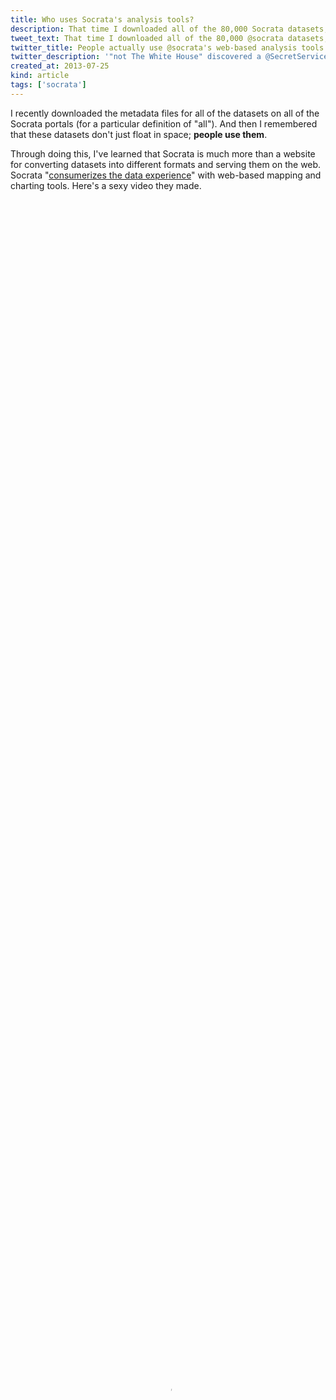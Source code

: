 ```yaml
---
title: Who uses Socrata's analysis tools?
description: That time I downloaded all of the 80,000 Socrata datasets, I also downloaded the 10,000 users.
tweet_text: That time I downloaded all of the 80,000 @socrata datasets, I also downloaded the 10,000 users.
twitter_title: People actually use @socrata's web-based analysis tools!
twitter_description: '"not The White House" discovered a @SecretService barbecue!'
created_at: 2013-07-25
kind: article
tags: ['socrata']
---
```

I recently downloaded the metadata files for all
of the datasets on all of the Socrata portals (for a particular definition
of "all"). And then I remembered that these datasets don't just float in
space; **people use them**.

Through doing this, I've learned that Socrata is much more than a website
for converting datasets into different formats and serving them on the web.
Socrata "[consumerizes the data experience](http://www.socrata.com/open-innovation/)"
with web-based mapping and charting tools. Here's a sexy video they made.

<video controls="" id="wistia_1" preload="none" poster="http://embed.wistia.com/deliveries/d86ff91b0a3b280ee4fd5fea9b65993d1b250340.jpg?image_crop_resized=640x360" style="width: 100%; height: 100%; position: relative; display: block;"><source src="http://embed.wistia.com/deliveries/37d0ddf8aeb21db020b1059c10c62373c9140734/file.mp4" type="video/mp4"></video>


I live in this bubble of people who know how to use computers, so Socrata's
charting tools seem really clunky and stupid to me, but it turns out that
these clunky tools can be outrageously useful people who aren't strange like me.

[Nicole Neditch](https://twitter.com/nneditch) told me of one instance where someone
in the Oakland government made a pie chart in
the Socrata data portal and embedded that in a blog. If Oakland hadn't been using Socrata,
the result probably would have been less exciting; Nicole said that the person probably
would have made a chart in Excel, exported that to a PDF and added a download link.

I wanted to find more people like this. That is, I want to see how people's approach to analysis
changes because of these web-based analysis tools that are strongly integrated
with both the data being analyzed and with web-based presentation formats.

My [first post](/!/socrata-summary) looked at popular datasets, and
my [second post](/!/socrata-genealogies) looked at big dataset families.
In this third post, look for people who use Socrata as an analysis tool.

## The user data format
In order to do this analysis, I'm going to take user data from Socrata, and this
involves learning more about Socrata's API.

I'm still using the same 80,000 JSON files that I [downloaded](/!/socrata-summary) last month.
Each of these metadata files describes a Socrata [view](/!/socrata-genealogies#term-view).
Some of these JSON files are duplicates (because of
[federation](/!/socrata-genealogies#term-federation)),
so there are only about 50,000 unique views.
(And the other 30,000 are exact duplicates, so deduplicating was easy.)

![Diagram indicating that each view has one owner and one table author](<%= @item.identifier %>user-model.jpg)

Among the many fields in each JSON file are
fields are two fields related to the people who interacted with that view.
These fields are the `owner` and  `tableAuthor` fields. These fields are
both hashes/dictionaries/arrays with user information. For example, here's
mine.

    {
      "id" : "x73b-9d8f",
      "displayName" : "Thomas Levine",
      "emailUnsubscribed" : false,
      "privacyControl" : "login",
      "profileImageUrlLarge" :
        "/images/profile/0252/1851/govlab-experiment_large.jpg",
      "profileImageUrlMedium" :
        "/images/profile/0252/1851/govlab-experiment_thumb.jpg",
      "profileImageUrlSmall" :
        "/images/profile/0252/1851/govlab-experiment_tiny.jpg",
      "profileLastModified" : 1374508383,
      "screenName" : "Thomas Levine"
    }

### Owner
The `owner` field is quite straightforward; it's simply the person who
created the view, be it a
[dataset](/!/socrata-genealogies#term-dataset),
[filtered view](/!/socrata-genealogies#term-filtered-view),
[chart](/!/socrata-genealogies#term-chart-and-map) or
[whatever](/!/socrata-genealogies#term-other-view-types).

### Table Author
The `tableAuthor` field is the person who uploaded the
[table](/!/socrata-genealogies#term-table) (source data) associated
with the view. For datasets, this is the same as the owner, but for charts,
maps and filtered views, it might be different; one person may have uploaded
the data, and another person might have made the chart. "view", "dataset",
"map", "chart", "filtered view" and "table" all have rather special meanings
inside Socrata, so you should read my [post on that](/!/socrata-genealogies)
if the previous sentence didn't make sense.

## Extracting the user data
I already had a system for storing all of the Socrata metadata, so I just needed to write a
[sloppy function](https://github.com/tlevine/socrata-analysis/blob/e3d12254e928f986f1a83ed2099577e289048b94/numbers/run.py#L207)
to query it. This resulted in an SQLite3 database, which I converted to a
[CSV file](https://raw.github.com/tlevine/socrata-analysis/e3d12254e928f986f1a83ed2099577e289048b94/users.csv)
and read into R.

## Data summary
The user data frame schema looks like this.
(Ignore this block of gibberish if it scares you.)

    str(users)
    ## 'data.frame':	11833 obs. of  18 variables:
    ##  $ id                   : chr  "wivw-ajwk" "6b59-fhhh" "vigz-pjyi" "abb4-qtmc" ...
    ##  $ emailUnsubscribed    : int  0 0 0 0 0 0 0 0 0 0 ...
    ##  $ displayName          : chr  "Rory Martin" "Roman Russia" "svelz" "Tobit Sibol" ...
    ##  $ privacyControl       : chr  "login" "login" "login" "login" ...
    ##  $ n_tables             : int  1 1 0 1 1 2 2 1 1 0 ...
    ##  $ n_views              : int  1 1 2 1 1 221 2 1 1 1 ...
    ##  $ screenName           : chr  "Rory Martin" "Roman Russia" "svelz" "Tobit Sibol" ...
    ##  $ profileLastModified  : Date, format: NA NA ...
    ##  $ profileImageUrlMedium: chr  NA NA NA NA ...
    ##  $ profileImageUrlSmall : chr  NA NA NA NA ...
    ##  $ profileImageUrlLarge : chr  NA NA NA NA ...
    ##  $ n_rights             : int  NA NA NA NA NA NA NA NA NA NA ...
    ##  $ roleName             : chr  NA NA NA NA ...
    ##  $ flags                : chr  NA NA NA NA ...
    ##  $ privilegesDisabled   : int  NA NA NA NA NA NA NA NA NA NA ...
    ##  $ has.flag             : logi  FALSE FALSE FALSE FALSE FALSE FALSE ...
    ##  $ has.role             : logi  FALSE FALSE FALSE FALSE FALSE FALSE ...
    ##  $ more.tables          : logi  FALSE FALSE FALSE FALSE FALSE FALSE ...


### Missing data
Not everyone had all of the fields.

![plot of chunk missingness](figure/missingness.png){:.wide}

In particular, hardly anyone had flags, a profile image, rights or disabled privileges.

### How many views do people have?

![plot of chunk n.views](figure/n.views.png){:.wide}

Most users (7790 to be exact) have exactly one view.
Actually, there are probably even more with no views, but I don't have the
data on them.

That red one way off to the right is the Data.gov Program Management Office,
with 7618. 

### How many tables?

Let's make that same plot but for the number of tables. (A table is a raw
uploaded dataset, before any view filtering. A table can have many views,
and a view has only one table.) In this plot, I colored administrators and
publishers red.

![plot of chunk n_tables](figure/n_tables.png){:.wide}

That point off to the right is again the Data.gov Program Management Office.

### How many derived views?
When you upload a tabular data file to Socrata, Socrata creates a "table" and
a "dataset" view on that table. When you filter a view inside Socrata, Socrata
creates a new view but no new table. Thus, the difference between number of
tables and number of views tells us how many derived views people have made.
I think.

![plot of chunk n_derived](figure/n_derived.png){:.wide}

It also turns out that 65 users have more tables than views. This appears to be
mostly publishers. Maybe this is something about how the import API works that I
don't understand.

## Aside from data publishers and Socrata employees, who uses Socrata a lot?
I wanted to find people who have used Socrata a lot without being employed by
Socrata or data-publishing governments. I started out by trying to separate
employees of Socrata and data-publishers from everyone else. That was a bit
harder than you might expect.

### More tables than views
As I mentioned earlier, I didn't realize that it was possible to have more
tables than views. How does that happen?

#### An example
One case is [rseel](https://data.oregon.gov/profile/rseel/izyb-s78c?).
He is the author behind a private table, and 
[Cam Caldwell](http://www.socrata.com/company-info/leadership/), who works for Socrata, made 
[this view](https://data.oregon.gov/Health-Human-Services/WIC-Authorized-Vendors/5ew8-h6d9?)
based on that table. So some of the situations where people have tables but no views might
occur because of private views; the original dataset is private, and some views on that
dataset are public.

We care about this because this might be a way of identifying people who work
for data publishers. Considering that this private dataset is posted on Oregon's
portal and that a Socrata employee made a view based on it, I suspect that rseel
works for Oregon, or maybe Socrata.

#### More users like this
I looked at more of the users who had more tables than views.

    subset(users, n_tables > n_views)[c('displayName', 'roleName', 'flags', 'n_tables', 'n_views')]

I looked up a few of them with a search engine, and they mostly
[seem](http://www.linkedin.com/in/jkray)
[to](http://www.imaginaryrobots.net/resumes/Jesse_van_Herk_resume.pdf)
[be](http://www.linkedin.com/in/debraagagne)
[government](http://www.whitehouse.gov/champions/technology-and-innovation/waldo-jaquith)
[employees](http://waldo.jaquith.org/).
So I think I can count people as employees of data publishers or Socrata
if they have more tables than views.

### Role names
I noticed that most of the people in the above list have
`roleName` fields. Very few people have `roleName` fields, so
I think that people tend to have a `roleName` field
if and only if they work for data publishers. To investigate that,
let's look at the number of views that each person owns by the different
roles of user.

![plot of chunk views_by_role](figure/views_by_role.png){:.wide}

It looks like publishers and administrators make more views. Big surprise.
Moreover, few people have roles, and people with roles tend to have more data
than people without roles. This supports my suspicion that people with roles
are data publishers. To test that a bit more precisely, let's compare that to
my other suspected indicator of data-publisher-ness: Whether people have more
tables than views. Here's a plot of that.

![plot of chunk roleName_plot](figure/roleName_plot.png){:.wide}

If we want to get all statistical about it, we can run
Fisher's Exact test.

    fisher.test(table(users$n_tables > users$n_views, users$has.role))
    ## 
    ## 	Fisher's Exact Test for Count Data
    ## 
    ## data:  table(users$n_tables > users$n_views, users$has.role)
    ## p-value < 2.2e-16
    ## alternative hypothesis: true odds ratio is not equal to 1
    ## 95 percent confidence interval:
    ##   35.69 118.94
    ## sample estimates:
    ## odds ratio 
    ##      63.77

and find that these counts are indeed disproportionate. 

This is all to say that `roleName` appears to be a decent **indicator for "data publisher"**.

### Flags
In a similar vein, I looked at Socrata users with a `flags` field.
35 users have a non-empty `flags` field, and
the value of that field is `["admin"]` for all of these users.
Here are those users.

    users$has.flag <- !is.na(users$flags)
    subset(users, has.flag)["displayName"]
    ##               displayName
    ## rgff-7jh6     Doug McLeod
    ## g4md-3inp         chitang
    ## rqdg-xj2v           Clare
    ## p2g6-hzkg  Anthony Nowell
    ## 2bbf-kmrb  Marc Millstone
    ## 83hr-92mi   Kevin Merritt
    ## xpic-k57b     Chris Whong
    ## b5e4-d7x8          Jordan
    ## hmzy-ctip     Clint Tseng
    ## xtsj-wzxh   Roopa Prakash
    ## 4xtm-veev    MIchael Chui
    ## i7d8-sc4w   Chris Metcalf
    ## 86uf-6gqx     beth.blauer
    ## tm4c-rqum    Lilia Gutnik
    ## 2fra-n3vu        John Kew
    ## rj6s-jsfr       Will Pugh
    ## e9wa-d5y6 Giacomo Ferrari
    ## ipyd-bu8g          Adrian
    ## x5jh-tg6w      Hiko Naito
    ## 4tjb-bgqg      Anna Veldt
    ## 4qwc-qq8v         kfontes
    ## mvvk-izrz  Jeff Scherpelz
    ## iwnv-rtc2   Karin Hellman
    ## 8est-2umm           Sells
    ## 54cf-cqm2     Joe Pringle
    ## 7ef3-v99y   Paul Paradise
    ## nux4-azwn       bryantlau
    ## gyd7-94dj          mlouie
    ## 8vin-pcrv      amy winner
    ## eudm-snef             Saf
    ## bxv9-y9sr             rjm
    ## r5m2-5pds    Cam Caldwell
    ## tjtx-bges             anu
    ## zs8p-j3v5 Darrell Cabales
    ## vcvp-yass           Dylan

These appear to all be Socrata employees.

Hmm. Does anyone have both a `roleName` and a flag?

    subset(users, has.flag & has.role)[c("displayName", "roleName")]
    ##           displayName      roleName
    ## 86uf-6gqx beth.blauer administrator
    ## nux4-azwn   bryantlau administrator

[Beth](http://www.socrata.com/newsroom-article/government-innovator-beth-blauer-joins-socrata/)
and [Bryant](www.linkedin.com/in/bryantlau) are both
Socrata employees. I don't know why they have `roleName` fields.

Anyway, it looks like the `flags` field is a decent **indicator for "Socrata employee"**.

### Ordinary citizens
If having a `flags` field means you work for Socrata and
having a `roleName` means you work for a data publisher (a government, usually),
then maybe people with neither `flags` nor a `roleName` are the
citizens that Socrata is trying to empower.

#### No flags, no roles
Here are some users with neither flags nor roles.

    citizens <- subset(users, !has.flag & !has.role)
    columns <- c("displayName", "n_tables", "n_views")
    head(citizens[order(citizens$n_views, decreasing = T), columns])
    ##                                    displayName n_tables n_views
    ## vc35-nh3p                      Public Datasets      496     605
    ## v4c9-bc9b                              cpbride      242     498
    ## ugen-sv2k                                Scott        3     372
    ## w3yb-tyrd                                admin      296     340
    ## yahm-crqu U.S. Environmental Protection Agency       14     280
    ## rek6-gcru                           Sam S. Lee        2     221

Hmm okay they're not all ordinary citizens. For example,
"[Public Datasets](https://opendata.socrata.com/profile/Public-Datasets/vc35-nh3p)"
appears to be [recovery.gov](http://www.recovery.gov)'s open data initiative,
which is running on [opendata.socrata.com](https://opendata.socrata.com)
rather than on a separate portal.

#### Also no tables
Maybe we should also expect citizens not to have uploaded any tables.

    citizens <- subset(users, !has.flag & !has.role & n_tables == 0)
    head(citizens[order(citizens$n_views, decreasing = T), columns])
    ##                   displayName n_tables n_views
    ## jyr3-c2kp              Njbate        0     153
    ## cif6-aywu                CPHA        0     150
    ## teh5-ns3w Kenya Open Data Bot        0     144
    ## 4p9m-76ij               Tracy        0     100
    ## edap-jnwh     warren.kagarise        0      93
    ## aeze-ppu4                  NL        0      89

Now we're getting somewhere.

[Njbate](https://explore.data.gov/profile/Njbate/jyr3-c2kp?)
made a bunch of filtered views on the
[FEC Contributions dataset](https://explore.data.gov/Contributors/FEC-Contributions/4dkz-64bn).

[CPHA](https://data.baltimorecity.gov/profile/CPHA/cif6-aywu?)
made a bunch of filtered views on the
[Baltimore 311 request dataset](https://data.baltimorecity.gov/Community/311-Customer-Service-Requests/9agw-sxsr).

The [Kenya Open Data Bot](https://opendata.go.ke/profile/Kenya-Open-Data-Bot/teh5-ns3w?)
made a bunch of charts on a few different datasets.
These charts are quite popular, and they account for a quarter of Kenya's open data portal.

Anyway, I see a pattern here: Users with the most views
just made different filters on the same dataset.

#### With a profile image
Let's try this yet again, but this time, let's look only at people with profile images.

    citizens <- subset(users, !has.flag & !has.role & n_tables == 0 & !is.na(profileImageUrlLarge))
    columns <- c("displayName", "n_tables", "n_views")
    head(citizens[order(citizens$n_views, decreasing = T), columns], 10)
    ##                      displayName n_tables n_views
    ## aeze-ppu4                     NL        0      89
    ## 732w-crxq    not The White House        0      30
    ## 86yi-jydw               VinylFox        0      26
    ## ef7y-9vvy Dave Francis Rodrigues        0      25
    ## pieh-8cyx    Michael Christopher        0      21
    ## v8wk-qcyk           MrDataFerret        0       8
    ## fcg6-n5gt       David T. Andrews        0       7
    ## dpze-sudn         prasannalaldas        0       6
    ## aj2c-kiyh    Mitali Kumar Mathur        0       4
    ## e83w-vpb9        nolewalkingshaw        0       4

I ran queries like this to find what portals and data they used.

    subset(socrata, owner.id == 'aeze-ppu4')[c('portal', 'id', 'tableId', 'name', 'viewCount')]
    table(subset(socrata, owner.id == 'aeze-ppu4')$portal)

They look more like real people doing real analysis.

![Picture of not The White House](<%= @item.identifier %>profiles/not The White House.jpg)

[not The White House](https://explore.data.gov/profile/not-The-White-House/732w-crxq)
is "[w]ay more open and transparent than the official White House website."
It's another account that's just making filters on one dataset, but they're a bit more
creative, diverse and involved. Here are some of her popular views.

* [People who went on the West Wing tour](https://explore.data.gov/dataset/West-Wing-Tour/e8wt-55cb)
* [People who played basketball at the White House](https://explore.data.gov/dataset/People-who-played-basketball-at-the-White-House/a4h3-3v3x)
* [Secret Service BBQ](https://explore.data.gov/dataset/Secret-Service-BBQ/tgmj-eaig)

not The White House also has its own separate website, 
[whitehouse.gov1.info](http://whitehouse.gov1.info/),
which is a parody of the [official White House website](http://www.whitehouse.gov/).

![Picture of NL](<%= @item.identifier %>profiles/NL.jpg)

[NL](https://finances.worldbank.org/profile/NL/aeze-ppu4)
used to do a lot with World Bank data, though she hasn't for a few months.

She also has some views
[on databox.worldbank.org](https://databox.worldbank.org/profile/NL/aeze-ppu4),
which didn't show up in my list of Socrata portals.

![Picture of VinylFox](<%= @item.identifier %>profiles/VinylFox.jpg)

[VinylFox](https://data.baltimorecity.gov/profile/VinylFox/86yi-jydw?)
has also made a bunch of interesting filters on Baltimore data.
His website discusses this [a bit more](http://www.vinylfox.com/about/).
<!-- Talk to him. -->

![Picture of Dave Francis Rodrigues](<%= @item.identifier %>profiles/Dave Francis Rodrigues.jpg)

[Dave](https://finances.worldbank.org/profile/Dave-Francis-Rodrigues/ef7y-9vvy?)
has made a lot of filters and charts about India.
He also names his views really well. In particular, I like his hack of prefixing
all of the titles with "Dave\_"; this gets around how Socrata doesn't make it particularly
clear who created the view that you are looking at.

#### Everyone else
I looked at a few specific Socrata users who are doing interesting things,
but let's look a bit more broadly. The histogram below shows how many views
users have created. Here, I'm including people without profile pictures.

![plot of chunk citizen_views1](figure/citizen_views1.png){:.wide}

Here it is again, but leaving out the top ten users to make it easier to see.

![plot of chunk citizen_views2](figure/citizen_views2.png){:.wide}

As you might expect, most people make only one view.
In fact, there are probably even more users with no views.

I'm more concerned with the right side of the graph.
As we should expect, far fewer people have made 10 views than 1 view.
But look at the absolute counts. Only 411
users have made at least 10 views. Keep in mind that this includes
all of the users who have made a public view on any of the
60 portals; this number seems quite low.

Also keep in mind that that's *all* of the users with at least 10 views;
if we look at only the users whom I've identified as citizens, it drops
to 38, or fewer than one user per portal. Quite low.

## Conclusions, lessons, ideas, &c.

### API documentation
Most of my work on this is still just in figuring out what the API fields mean and documenting them.
Some of you reading this are probably building developer APIs, so keep this in
mind: If you don't document your API fully, some random person might come along
and document it for you, which might be highly embarrassing and/or highly convenient.

Now on to some more serious conclusions.

### Big users
I looked for users that published a lot of views.

Unsurprisingly, data publishers create lots of views. And Data.gov is crazy.

Aside from data publishers, there are a few accounts that make lots of filters
on the same dataset. These accounts might be bots; one of them is even called
the "Kenya Open Data Bot".

I found some accounts (not The White House, NL, VinylFox and Dave Francis
Rodrigues) that are making lots of diverse filters and maps with Socrata
in study of a particular topic. These are examples of the "consumerized"
data analysts that Socrata is trying to create.

### One portal
Publishing a lot of views isn't the only thing that means that you use Socrata a
lot. Wouldn't it be cool if people were connecting lots of different datasets from
all over the place?

Very few of the big users that I discuss above use more than one Socrata portal.
This certainly makes sense as Socrata open data portals are presented as if they're
separate installations of the software. You can use the same account for all of the
portals, but there's no obvious way to search across portals or get a list of all
of the portals.

I wonder whether people would use data from multiple portals if it were easier to
search across portals. I think someone should set up a Socrata portal that
[federates](/!/socrata-genealogies#term-federation)
all of the other portals; maybe people would use Socrata Open Data Portal
software differently if they could easily collect and analyze data from all of the portals.

On the other hand, maybe they wouldn't. A couple of the bigger users I found
were using World Bank data, and it's quite possible that the data in the other portals
aren't that relevant to them.

### People don't use Socrata that much.
If people are using Socrata's data analysis tools, we should expect lots of
views to be created. But I didn't find that many views.

Searching across all of the portals, I found fewer than 500 users with at
least 10 views. This is less than ten such users per portal, which doesn't
seem like a lot. And almost all of these users are data publishers or Socrata
employees, so hardly any citizens seem to be analyzing Socrata data.

### Or do they?
Maybe they're using the data and just not using Socrata's analysis tools.

#### People do what they know.
I think that people get good at one way of using computers and then never learn other ways.
(I credit this theory to [Alec Story](https://plus.google.com/116070987814199239957/posts).)
This applies for my former neighbor who could check her email just fine with the old
email software but got confused when she got a new computer with a new version of the email software.
This also applies for people like me who are stuck using R because they know all sorts of
[magical R incantations](/!/r-spells-for-data-wizards) even though they know that
[R is completely insensible](https://stat.ethz.ch/pipermail/r-help/2010-September/252618.html).

#### People already know Excel.
Getting back to Socrata, I suspect that people are using the Socrata data to some
degree but that they're downloading the dataset manually analyzing it in Excel.

If this is what is happening, it would be really cool to have stronger integrations
between Excel and Socrata. Currently, you just download a view in Excel format and then
open it. What if there were an Excel macro that would synchronize a table in Excel
with a view in Socrata? Or a plugin that would let you upload reports from Excel back
to Socrata?

Before you get excited, note that I don't really have any idea of whether this is
what's happening. It would be cool to test this suspicion, but I haven't yet come
up with a good way of doing that.

### Maintaining the openness of data
If people are analyzing open data in Excel and then disseminating the findings as
paper documents, then we're not maintaining the openness of the data.
There are a lot of situations where the analyst wants the analysis to stay private,
but there are also a lot of situations where the analyst would love to share the
analysis publicly if only it were easier.

Much focus in open data is on opening existing silos on data. Let's also think about
how we can **prevent data from becoming siloed** in the first place.

## A request for data
I managed to find a few interesting users, but I'm somewhat disappointed.
The available data are quite coarse, and few variables are exposed.

On the other hand, portal administrators have do have access to these data! If you run a portal,
you should be studying these usage data in order to understand what data people are using,
how people are using it and how you can improve your open data offerings.
Even better, you should just open the usage data
[like Oregon did](https://data.oregon.gov/analytics) so I can do this for you.

If you administrate a portal, I want you to make your analytics page public.
And if you don't administrate a portal, I want you convince your local portal
administrator to. It's just one box in administrator dashboard that you need to click.

Open data!
